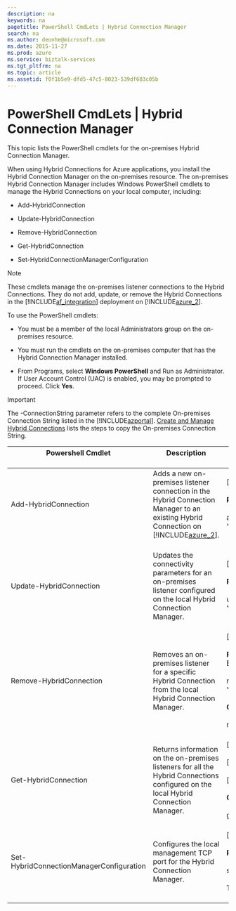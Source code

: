 ```yaml
---
description: na
keywords: na
pagetitle: PowerShell CmdLets | Hybrid Connection Manager
search: na
ms.author: deonhe@microsoft.com
ms.date: 2015-11-27
ms.prod: azure
ms.service: biztalk-services
ms.tgt_pltfrm: na
ms.topic: article
ms.assetid: f0f1b5e9-dfd5-47c5-8023-539df683c05b
---
```

# PowerShell CmdLets | Hybrid Connection Manager
This topic lists the PowerShell cmdlets for the on-premises Hybrid Connection Manager.

When using Hybrid Connections for Azure applications, you install the Hybrid Connection Manager on the on-premises resource. The on-premises Hybrid Connection Manager includes Windows PowerShell cmdlets to manage the Hybrid Connections on your local computer, including:

- Add-HybridConnection

- Update-HybridConnection

- Remove-HybridConnection

- Get-HybridConnection

- Set-HybridConnectionManagerConfiguration

> [!NOTE]
> These cmdlets manage the on-premises listener connections to the Hybrid Connections. They do not add, update, or remove the Hybrid Connections in the [!INCLUDE[af_integration](/Token/af_integration_md.md)] deployment on [!INCLUDE[azure_2](/Token/azure_2_md.md)].

To use the PowerShell cmdlets:

- You must be a member of the local Administrators group on the on-premises resource.

- You must run the cmdlets on the on-premises computer that has the Hybrid Connection Manager installed.

- From Programs, select **Windows PowerShell** and Run as Administrator. If User Account Control (UAC) is enabled, you may be prompted to proceed. Click **Yes**.

> [!IMPORTANT]
> The -ConnectionString parameter refers to the complete On-premises Connection String listed in the [!INCLUDE[azportal](/Token/azportal_md.md)]. [Create and Manage Hybrid Connections](http://azure.microsoft.com/documentation/articles/integration-hybrid-connection-create-manage/) lists the steps to copy the On-premises Connection String.

|Powershell Cmdlet <br /> <br />|Description <br /> <br />|Parameters <br /> <br />|
|---------------------|---------------|--------------|
|Add-HybridConnection <br /> <br />|Adds a new on-premises listener connection in the Hybrid Connection Manager to an existing Hybrid Connection on [!INCLUDE[azure_2](/Token/azure_2_md.md)]. <br /> <br />|[-ConnectionString] &lt;your on-premises connection string&gt; <br /> <br />**Required**. Enter the complete on-premises connection string listed in the [!INCLUDE[azportal](/Token/azportal_md.md)]. Example includes: <br /> <br />add-hybridConnection -connectionString “Endpoint=hc://*YourBizTalkServiceName*.hybrid.biztalk.windows.net/*YourNewHybridConnectionName*;SharedAccessKeyName=defaultListener;SharedAccessKey=xxxx” <br /> <br />|
|Update-HybridConnection <br /> <br />|Updates the connectivity parameters for an on-premises listener configured on the local Hybrid Connection Manager. <br /> <br />|[-ConnectionString] &lt;your on-premises connection string&gt; <br /> <br />**Required**. Enter the complete on-premises connection string of the Hybrid Connection you want to change. Example includes: <br /> <br />update-hybridConnection -connectionString “Endpoint=hc://*YourBizTalkServiceName*.hybrid.biztalk.windows.net/*YourHybridConnectionName*;SharedAccessKeyName=defaultListener;SharedAccessKey=xxxx” <br /> <br />|
|Remove-HybridConnection <br /> <br />|Removes an on-premises listener for a specific Hybrid Connection from the local Hybrid Connection Manager. <br /> <br />|[-ConnectionString] &lt;your on-premises connection string&gt;   **OR** [-URI] &lt;HybridConnectionURI&gt; <br /> <br />**Required**. Only one of the two parameters must be entered. Enter the complete on-premises connection string of the Hybrid Connection or URI you want to remove. Examples include: <br /> <br />remove-HybridConnection -connectionString “Endpoint=hc://*YourBizTalkServiceName*.hybrid.biztalk.windows.net/*YourHybridConnectionName*;SharedAccessKeyName=defaultListener;SharedAccessKey=xxxx” <br /> <br />**OR** <br /> <br />remove-hybridConnection -URI “hc://*YourBizTalkServiceName*.hybrid.biztalk.windows.net/*YourHybridConnectionName*” <br /> <br />|
|Get-HybridConnection <br /> <br />|Returns information on the on-premises listeners for all the Hybrid Connections configured on the local Hybrid Connection Manager. <br /> <br />|[-ConnectionString] &lt;your on-premises connection string&gt;   **OR** [-URI] &lt;HybridConnectionURI&gt; <br /> <br />[-All] <br /> <br />[-format] ShowKeys <br /> <br />**Optional**. If no parameters are specified, all Hybrid Connections are returned. Example includes: <br /> <br />get-hybridConnection -URI “hc://*YourBizTalkServiceName*.hybrid.biztalk.windows.net/*YourHybridConnectionName*” <br /> <br />|
|Set-HybridConnectionManagerConfiguration <br /> <br />|Configures the local management TCP port for the Hybrid Connection Manager. <br /> <br />|[-ManagementPort] &lt;TCPPortNumber&gt; <br /> <br />**Required**. Example includes: <br /> <br />set-hybridConnectionManagerConfiguration -managementPort 9352 <br /> <br />This local port is used by the Hybrid Connection Manager to retrieve the status of the Hybrid Connections connected on the local machine. <br /> <br />|
